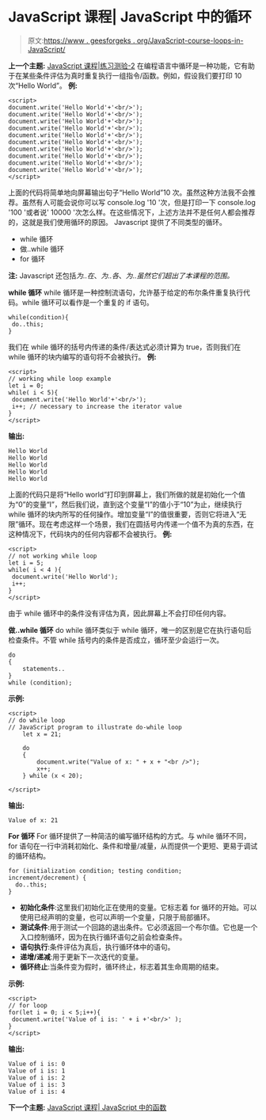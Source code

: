 # JavaScript 课程| JavaScript 中的循环

> 原文:[https://www . geesforgeks . org/JavaScript-course-loops-in-JavaScript/](https://www.geeksforgeeks.org/javascript-course-loops-in-javascript/)

**上一个主题:** [JavaScript 课程|练习测验-2](https://www.geeksforgeeks.org/javascript-course-quiz-2/)
在编程语言中循环是一种功能，它有助于在某些条件评估为真时重复执行一组指令/函数。例如，假设我们要打印 10 次“Hello World”。
**例:**

```
<script>
document.write('Hello World'+'<br/>');
document.write('Hello World'+'<br/>');
document.write('Hello World'+'<br/>');
document.write('Hello World'+'<br/>');
document.write('Hello World'+'<br/>');
document.write('Hello World'+'<br/>');
document.write('Hello World'+'<br/>');
document.write('Hello World'+'<br/>');
document.write('Hello World'+'<br/>');
document.write('Hello World'+'<br/>');
</script>
```

上面的代码将简单地向屏幕输出句子“Hello World”10 次。虽然这种方法我不会推荐。虽然有人可能会说你可以写 console.log '10 '次，但是打印一下 console.log '100 '或者说' 10000 '次怎么样。在这些情况下，上述方法并不是任何人都会推荐的，这就是我们使用循环的原因。
Javascript 提供了不同类型的循环。

*   while 循环
*   做..while 循环
*   for 循环

**注:** Javascript 还包括*为..在*、*为..各*、*为..虽然它们超出了本课程的范围。*

**while 循环**
while 循环是一种控制流语句，允许基于给定的布尔条件重复执行代码。while 循环可以看作是一个重复的 if 语句。

```
while(condition){
 do..this;
}

```

我们在 while 循环的括号内传递的条件/表达式必须计算为 true，否则我们在 while 循环的块内编写的语句将不会被执行。
**例:**

```
<script>
// working while loop example
let i = 0;
while( i < 5){
 document.write('Hello World'+'<br/>');
 i++; // necessary to increase the iterator value
} 
</script>
```

**输出:**

```
Hello World
Hello World
Hello World
Hello World
Hello World

```

上面的代码只是将“Hello world”打印到屏幕上，我们所做的就是初始化一个值为“0”的变量“I”，然后我们说，直到这个变量“I”的值小于“10”为止，继续执行 while 循环的块内所写的任何操作。增加变量“I”的值很重要，否则它将进入“无限”循环。现在考虑这样一个场景，我们在圆括号内传递一个值不为真的东西，在这种情况下，代码块内的任何内容都不会被执行。
**例:**

```
<script>
// not working while loop
let i = 5;
while( i < 4 ){
 document.write('Hello World');
 i++;
}
</script>
```

由于 while 循环中的条件没有评估为真，因此屏幕上不会打印任何内容。

**做..while 循环**
do while 循环类似于 while 循环，唯一的区别是它在执行语句后检查条件。不管 while 括号内的条件是否成立，循环至少会运行一次。

```
do
{
    statements..
}
while (condition);

```

**示例:**

```
<script>
// do while loop
// JavaScript program to illustrate do-while loop 
    let x = 21; 

    do 
    { 
        document.write("Value of x: " + x + "<br />"); 
        x++; 
    } while (x < 20); 

</script> 
```

**输出:**

```
Value of x: 21

```

**For 循环**
For 循环提供了一种简洁的编写循环结构的方式。与 while 循环不同，for 语句在一行中消耗初始化、条件和增量/减量，从而提供一个更短、更易于调试的循环结构。

```
for (initialization condition; testing condition;  increment/decrement) {
  do..this;
}

```

*   **初始化条件**:这里我们初始化正在使用的变量。它标志着 for 循环的开始。可以使用已经声明的变量，也可以声明一个变量，只限于局部循环。
*   **测试条件**:用于测试一个回路的退出条件。它必须返回一个布尔值。它也是一个入口控制循环，因为在执行循环语句之前会检查条件。
*   **语句执行**:条件评估为真后，执行循环体中的语句。
*   **递增/递减**:用于更新下一次迭代的变量。
*   **循环终止**:当条件变为假时，循环终止，标志着其生命周期的结束。

**示例:**

```
<script>
// for loop
for(let i = 0; i < 5;i++){
 document.write('Value of i is: ' + i +'<br/>' );
}
</script>
```

**输出:**

```
Value of i is: 0
Value of i is: 1
Value of i is: 2
Value of i is: 3
Value of i is: 4

```

**下一个主题:** [JavaScript 课程| JavaScript 中的函数](https://www.geeksforgeeks.org/javascript-course-functions-in-javascript/)